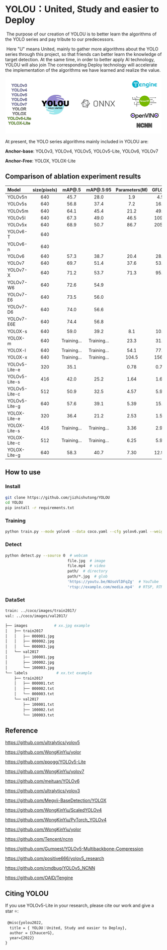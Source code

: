 

# YOLOU：United, Study and easier to Deploy

​	The purpose of our creation of YOLOU is to better learn the algorithms of the YOLO series and pay tribute to our predecessors.

​	Here "U" means United, mainly to gather more algorithms about the YOLO series through this project, so that friends can better learn the knowledge of target detection. At the same time, in order to better apply AI technology, YOLOU will also join The corresponding Deploy technology will accelerate the implementation of the algorithms we have learned and realize the value.

![YOLOU](./images/YOLOU.png)

At present, the YOLO series algorithms mainly included in YOLOU are:

**Anchor-base**: YOLOv3, YOLOv4, YOLOv5, YOLOv5-Lite, YOLOv6, YOLOv7

**Anchor-Free**: YOLOX, YOLOX-Lite

## Comparison of ablation experiment results

| Model         | size(pixels) |  mAP@.5   | mAP@.5:95 | Parameters(M) | GFLOPs |
| :------------ | :----------: | :-------: | :-------: | :-----------: | :----: |
| YOLOv5n       |     640      |   45.7    |   28.0    |      1.9      |  4.5   |
| YOLOv5s       |     640      |   56.8    |   37.4    |      7.2      |  16.5  |
| YOLOv5m       |     640      |   64.1    |   45.4    |     21.2      |  49.0  |
| YOLOv5l       |     640      |   67.3    |   49.0    |     46.5      | 109.1  |
| YOLOv5x       |     640      |   68.9    |   50.7    |     86.7      | 205.7  |
| YOLOv6-T      |     640      |           |           |               |        |
| YOLOv6-n      |     640      |           |           |               |        |
| YOLOv6        |     640      |   57.3    |   38.7    |     20.4      |  28.8  |
| YOLOv7        |     640      |   69.7    |   51.4    |     37.6      |  53.1  |
| YOLOv7-X      |     640      |   71.2    |   53.7    |     71.3      |  95.1  |
| YOLOv7-W6     |     640      |   72.6    |   54.9    |               |        |
| YOLOv7-E6     |     640      |   73.5    |   56.0    |               |        |
| YOLOv7-D6     |     640      |   74.0    |   56.6    |               |        |
| YOLOv7-E6E    |     640      |   74.4    |   56.8    |               |        |
| YOLOX-s       |     640      |   59.0    |   39.2    |      8.1      |  10.8  |
| YOLOX-m       |     640      | Training… | Training… |     23.3      |  31.2  |
| YOLOX-l       |     640      | Training… | Training… |     54.1      |  77.7  |
| YOLOX-x       |     640      | Training… | Training… |     104.5     | 156.2  |
| YOLOv5-Lite-e |     320      |   35.1    |           |     0.78      |  0.73  |
| YOLOv5-Lite-s |     416      |   42.0    |   25.2    |     1.64      |  1.66  |
| YOLOv5-Lite-c |     512      |   50.9    |   32.5    |     4.57      |  5.92  |
| YOLOv5-Lite-g |     640      |   57.6    |   39.1    |     5.39      |  15.6  |
| YOLOX-Lite-e  |     320      |   36.4    |   21.2    |     2.53      |  1.58  |
| YOLOX-Lite-s  |     416      | Training… | Training… |     3.36      |  2.90  |
| YOLOX-Lite-c  |     512      | Training… | Training… |     6.25      |  5.92  |
| YOLOX-Lite-g  |     640      |   58.3    |   40.7    |     7.30      | 12.91  |

## How to use

### Install

```bash
git clone https://github.com/jizhishutong/YOLOU
cd YOLOU
pip install -r requirements.txt
```

### Training

```bash
python train.py --mode yolov6 --data coco.yaml --cfg yolov6.yaml --weights yolov6.pt --batch-size 32
```

### Detect

```bash
python detect.py --source 0  # webcam
                            file.jpg  # image 
                            file.mp4  # video
                            path/  # directory
                            path/*.jpg  # glob
                            'https://youtu.be/NUsoVlDFqZg'  # YouTube
                            'rtsp://example.com/media.mp4'  # RTSP, RTMP, HTTP stream
```

### DataSet

```bash
train: ../coco/images/train2017/
val: ../coco/images/val2017/
```

```bash
├── images            # xx.jpg example
│   ├── train2017        
│   │   ├── 000001.jpg
│   │   ├── 000002.jpg
│   │   └── 000003.jpg
│   └── val2017         
│       ├── 100001.jpg
│       ├── 100002.jpg
│       └── 100003.jpg
└── labels             # xx.txt example      
    ├── train2017       
    │   ├── 000001.txt
    │   ├── 000002.txt
    │   └── 000003.txt
    └── val2017         
        ├── 100001.txt
        ├── 100002.txt
        └── 100003.txt
```

## Reference

https://github.com/ultralytics/yolov5

https://github.com/WongKinYiu/yolor

https://github.com/ppogg/YOLOv5-Lite

https://github.com/WongKinYiu/yolov7

https://github.com/meituan/YOLOv6

https://github.com/ultralytics/yolov3

https://github.com/Megvii-BaseDetection/YOLOX

https://github.com/WongKinYiu/ScaledYOLOv4

https://github.com/WongKinYiu/PyTorch_YOLOv4

https://github.com/WongKinYiu/yolor

https://github.com/Tencent/ncnn

https://github.com/Gumpest/YOLOv5-Multibackbone-Compression

https://github.com/positive666/yolov5_research

https://github.com/cmdbug/YOLOv5_NCNN

https://github.com/OAID/Tengine

## Citing YOLOU

If you use YOLOv5-Lite in your research, please cite our work and give a star ⭐:

```
 @misc{yolou2022,
  title = { YOLOU：United, Study and easier to Deploy},
  author = {ChaucerG},
  year={2022}
}
```